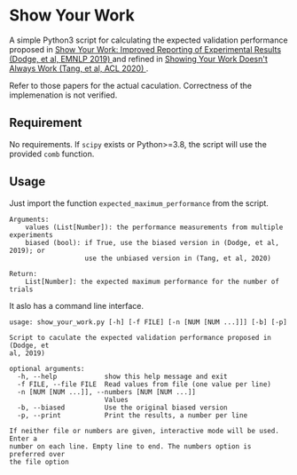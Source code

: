 # Show Your Work

A simple Python3 script for calculating the expected validation performance proposed in [Show Your Work: Improved Reporting of Experimental Results (Dodge, et al, EMNLP 2019) ](https://arxiv.org/abs/1909.03004) and refined in [Showing Your Work Doesn't Always Work (Tang, et al, ACL 2020) ](https://arxiv.org/abs/2004.13705). 

Refer to those papers for the actual caculation. Correctness of the implemenation is not verified.

## Requirement

No requirements. If `scipy` exists or Python>=3.8, the script will use the provided `comb` function.

## Usage
Just import the function `expected_maximum_performance` from the script.

```
Arguments:
    values (List[Number]): the performance measurements from multiple experiments
    biased (bool): if True, use the biased version in (Dodge, et al, 2019); or 
                   use the unbiased version in (Tang, et al, 2020)

Return:
    List[Number]: the expected maximum performance for the number of trials
```


It aslo has a command line interface.
```
usage: show_your_work.py [-h] [-f FILE] [-n [NUM [NUM ...]]] [-b] [-p]

Script to caculate the expected validation performance proposed in (Dodge, et
al, 2019)

optional arguments:
  -h, --help            show this help message and exit
  -f FILE, --file FILE  Read values from file (one value per line)
  -n [NUM [NUM ...]], --numbers [NUM [NUM ...]]
                        Values
  -b, --biased          Use the original biased version
  -p, --print           Print the results, a number per line

If neither file or numbers are given, interactive mode will be used. Enter a
number on each line. Empty line to end. The numbers option is preferred over
the file option
```


